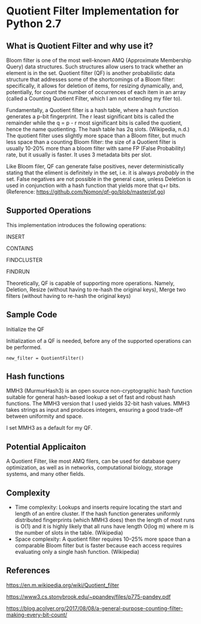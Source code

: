 # Quotient Filter Implementation for Python 2.7

##  What is Quotient Filter and why use it?

Bloom filter is one of the most well-known AMQ (Approximate Membership Query) data structures. Such structures allow users to track whether an element is in the set. Quotient filter (QF) is another probabilistic data structure that addresses some of the shortcomings of a Bloom filter: specifically, it allows for deletion of items, for resizing dynamically, and, potentially, for count the number of occurrences of each item in an array (called a Counting Quotient Filter, which I am not extending my filer to). 

Fundamentally, a Quotient filter is a hash table, where a hash function generates a p-bit fingerprint. The r least significant bits is called the remainder while the q = p - r most significant bits is called the quotient, hence the name quotienting. The hash table has 2q slots. (Wikipedia, n.d.) The quotient filter uses slightly more space than a Bloom filter, but much less space than a counting Bloom filter: the size of a Quotient filter is usually 10-20% more than a bloom filter with same FP (False Probability) rate, but it usually is faster. It uses 3 metadata bits per slot. 

Like Bloom filer, QF can generate false positives, never deterministically stating that the eliment is definitely in the set, i.e. it is always *probably* in the set. False negatives are not possible in the general case, unless Deletion is used in conjunction with a hash function that yields more that q+r bits. (Reference: https://github.com/Nomon/qf-go/blob/master/qf.go)

##  Supported Operations

This implementation introduces the following operations:

INSERT

CONTAINS

FINDCLUSTER

FINDRUN

Theoretically, QF is capable of supporting more operations. Namely, Deletion, Resize (without having to re-hash the original keys), Merge two filters (without having to re-hash the original keys)


##  Sample Code

Initialize the QF

Initialization of a QF is needed, before any of the supported operations can be performed.

```
new_filter = QuotientFilter()
```

##  Hash functions

MMH3 (MurmurHash3) is an open source non-cryptographic hash function suitable for general hash-based lookup a set of fast and robust hash functions. The MMH3 version that I used yields 32-bit hash values. MMH3 takes strings as input and produces integers, ensuring a good trade-off between uniformity and space.

I set MMH3 as a default for my QF.

##  Potential Applicaiton

A Quotient Filter, like most AMQ filers, can be used for database query optimization, as well as in networks, computational biology, storage systems, and many other fields.

##  Complexity 
- Time complexity: Lookups and inserts require locating the start and length of an entire cluster. If the hash function generates uniformly distributed fingerprints (which MMH3 does) then the length of most runs is O(1) and it is highly likely that all runs have length O(log m) where m is the number of slots in the table. (Wikipedia)
- Space complexity: A quotient filter requires 10–25% more space than a comparable Bloom filter but is faster because each access requires evaluating only a single hash function. (Wikipedia)

##  References

https://en.m.wikipedia.org/wiki/Quotient_filter

https://www3.cs.stonybrook.edu/~ppandey/files/p775-pandey.pdf

https://blog.acolyer.org/2017/08/08/a-general-purpose-counting-filter-making-every-bit-count/
